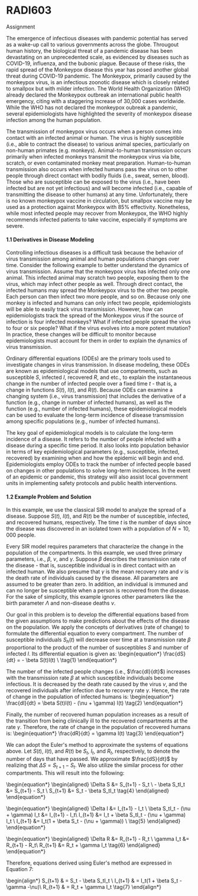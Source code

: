 # RADI603
Assignment

The emergence of infectious diseases with pandemic potential has served as a wake-up call to various governments across the globe. Througout human history, the biological threat of a pandemic disease has been devastating on an unprecedented scale, as evidenced by diseases such as COVID-19, influenza, and the bubonic plague. Because of these risks, the rapid spread of the Monkeypox disease this year has posed another global threat during COVID-19 pandemic. The Monkeypox, primarily caused by the monkeypox virus, is an infectious zoonotic disease which is closely related to smallpox but with milder infection. The World Health Organization (WHO) already declared the Monkeypox outbreak an international public health emergency, citing with a staggering increase of 30,000 cases worldwide. While the WHO has not declared the monkeypox oubreak a pandemic, several epidemiologists have highlighted the severity of monkeypox disease infection among the human population.

The transmission of monkeypox virus occurs when a person comes into contact with an infected animal or human. The virus is highly susceptible (i.e., able to contract the disease) to various animal species, particularly on non-human primates (e.g. monkeys). Animal-to-human transmission occurs primarily when infected monkeys transmit the monkeypox virus via bite, scratch, or even contaminated monkey meat preparation. Human-to-human transmission also occurs when infected humans pass the virus on to other people through direct contact with bodily fluids (i.e., sweat, semen, blood). Those who are susceptible can be exposed to the virus (i.e., have been infected but are not yet infectious) and will become infected (i.e., capable of transmitting the disease to other humans) at any time. Unfortunately, there is no known monkeypox vaccine in circulation, but smallpox vaccine may be used as a protection against Monkeypox with 85% effectivity. Nonetheless, while most infected people may recover from Monkeypox, the WHO highly recommends infected patients to take vaccine, especially if symptoms are severe.


#### 1.1 Derivatives in Disease Modeling

Controlling infectious diseases is a difficult task because the behavior of virus transmission among animal and human populations changes over time. Consider the following example to better understand the dynamics of virus transmission. Assume that the monkeypox virus has infected only one animal. This infected animal may scratch two people, exposing them to the virus, which may infect other people as well. Through direct contact, the infected humans may spread the Monkeypox virus to the other two people. Each person can then infect two more people, and so on. Because only one monkey is infected and humans can only infect two people, epidemiologists will be able to easily track virus transmission. However, how can epidemiologists track the spread of the Monkeypox virus if the source of infection is four infected monkeys? What if infected people spread the virus to four or six people? What if the virus evolves into a more potent mutation? In practice, these changes will be difficult to monitor because epidemiologists must account for them in order to explain the dynamics of virus transmission.  

Ordinary differential equations (ODEs) are the primary tools used to investigate changes in virus transmission. In disease modeling, these ODEs are known as epidemiological models that use compartments, such as susceptible $S$, infected $I$, recovered $R$, and etc., to explain the instantaneous change in the number of infected people over a fixed time $t$ - that is, a change in functions $S(t)$, $I(t)$, and $R(t)$. Because ODEs can examine a changing system (i.e., virus transmission) that includes the derivative of a function (e.g., change in number of infected humans), as well as the function (e.g., number of infected humans), these epidemiological models can be used to evaluate the long-term incidence of disease transmission among specific populations (e.g., number of infected humans). 

The key goal of epidemiological models is to calculate the long-term incidence of a disease. It refers to the number of people infected with a disease during a specific time period. It also looks into population behavior in terms of key epidemiological parameters (e.g., susceptible, infected, recovered) by examining when and how the epidemic will begin and end. Epidemiologists employ ODEs to track the number of infected people based on changes in other populations to solve long-term incidences. In the event of an epidemic or pandemic, this strategy will also assist local government units in implementing safety protocols and public health interventions. 

#### 1.2 Example Problem and Solution
In this example, we use the classical SIR model to analyze the spread of a disease. Suppose $S(t)$, $I(t)$, and $R(t)$ be the number of susceptible, infected, and recovered humans, respectively. The time $t$ is the number of days since the disease was discovered in an isolated town with a population of $N = 10,000$ people. 

Every SIR model requires parameters that characterize the change in the population of the compartments. In this example, we used three primary parameters, i.e., $\beta$, $\nu$, and $\gamma$. Suppose $\beta$ describes the transmission rate of the disease - that is, susceptible individual is in direct contact with an infected human. We also presume that $\gamma$ is the mean recovery rate and $\nu$ is the death rate of individuals caused by the disease. All parameters are assumed to be greater than zero. In addition, an individual is immuned and can no longer be susceptible when a person is recovered from the disease. For the sake of simplicity, this example ignores other parameters like the birth parameter $\Lambda$ and non-disease deaths $\nu$. 

Our goal in this problem is to develop the differential equations based from the given assumptions to make predictions about the effects of the disease on the population. We apply the concepts of derivatives (rate of change) to formulate the differential equation to every compartment. The number of susceptible individuals $S_h(t)$ will decrease over time at a transmission rate $\beta$ proportional to the product of the number of susceptibles $S$ and number of infected $I$. Its differential equation is given as:
\begin{equation*}
    \frac{dS}{dt} = - \beta S(t)I(t) \\
    \tag{1}
\end{equation*}

The number of the infected people changes (i.e., $\frac{dI}{dt}$) increases with the transmission rate $\beta$ at which susceptible individuals become infectious. It is decreased by the death rate caused by the virus $\nu$, and the recovered individuals after infection due to recovery rate $\gamma$. Hence, the rate of change in the population of infected humans is:
\begin{equation*}
    \frac{dI}{dt} = \beta S(t)I(t) - (\nu + \gamma) I(t)
    \tag{2}
\end{equation*}

Finally, the number of recovered human population increases as a result of the transition from being clinically ill to the recovered compartments at the rate $\gamma$. Therefore, the rate of change in the population of recovered humans is:
\begin{equation*}
    \frac{dR}{dt} =  \gamma I(t)
    \tag{3} 
\end{equation*}


We can adopt the Euler's method to approximate the systems of equations above. Let $S(t)$, $I(t)$, and $R(t)$ be $S_t$, $I_t$, and $R_t$, respectively, to denote the number of days that have passed. We approximate $\frac{dS}{dt}$ by realizing that $\Delta S = S_{t+1} - S_t$. We also utilize the similar process for other compartments. This will result into the following:

\begin{equation*}
\begin{aligned}
    \Delta S        &= S_{t+1} - S_t \\
    - \beta S_tI_t    &= S_{t+1} - S_t \\
    S_{t+1}         &= S_t - \beta S_tI_t
    \tag{4}
\end{aligned}
\end{equation*}

\begin{equation*}
\begin{aligned}
    \Delta I        &= I_{t+1} - I_t \\
    \beta S_tI_t - (\nu + \gamma) I_t  &= I_{t+1} - I_t\\
    I_{t+1} &= I_t + \beta S_tI_t - (\nu + \gamma) I_t \\
    I_{t+1} &= I_t(1 + \beta S_t - (\nu + \gamma)) \\
    \tag{5}
\end{aligned}
\end{equation*}


\begin{equation*}
\begin{aligned}
    \Delta R        &= R_{t+1} - R_t \\
    \gamma I_t  &= R_{t+1} - R_t\\
    R_{t+1} &= R_t + \gamma I_t
    \tag{6}
\end{aligned}
\end{equation*}

Therefore, equations derived using Euler's method are expressed in Equation 7:

\begin{align*}
    S_{t+1} & = S_t - \beta S_tI_t \\
    I_{t+1} & = I_t(1 + \beta S_t - \gamma -\nu)\\
    R_{t+1} & = R_t + \gamma I_t
    \tag{7}
\end{align*}

